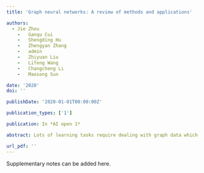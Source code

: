 ```yaml
---
title: 'Graph neural networks: A review of methods and applications'

authors:
  - Jie Zhou
	-	Ganqu Cui
	-	Shengding Hu
	-	Zhengyan Zhang
	-	admin
	-	Zhiyuan Liu
	-	Lifeng Wang
	-	Changcheng Li
	-	Maosong Sun

date: '2020'
doi: ''

publishDate: '2020-01-01T00:00:00Z'

publication_types: ['1']

publication: In *AI open 1*

abstract: Lots of learning tasks require dealing with graph data which contains rich relation information among elements. Modeling physics systems, learning molecular fingerprints, predicting protein interface, and classifying diseases demand a model to learn from graph inputs. In other domains such as learning from non-structural data like texts and images, reasoning on extracted structures (like the dependency trees of sentences and the scene graphs of images) is an important research topic which also needs graph reasoning models. Graph neural networks (GNNs) are neural models that capture the dependence of graphs via message passing between the nodes of graphs. In recent years, variants of GNNs such as graph convolutional network (GCN), graph attention network (GAT), graph recurrent network (GRN) have demonstrated ground-breaking performances on many deep learning tasks. In this survey, we …

url_pdf: ''
---
```


Supplementary notes can be added here.
